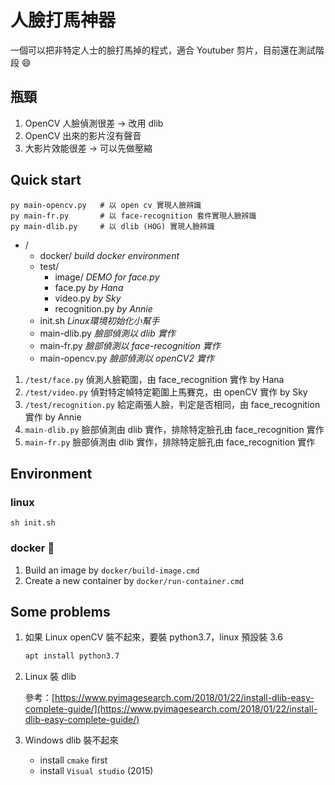 # 人臉打馬神器

一個可以把非特定人士的臉打馬掉的程式，適合 Youtuber 剪片，目前還在測試階段 :smile:

## 瓶頸

1. OpenCV 人臉偵測很差 → 改用 dlib
2. OpenCV 出來的影片沒有聲音
3. 大影片效能很差 → 可以先做壓縮


## Quick start
```shell
py main-opencv.py   # 以 open cv 實現人臉辨識
py main-fr.py       # 以 face-recognition 套件實現人臉辨識
py main-dlib.py     # 以 dlib (HOG) 實現人臉辨識
```

+ /
    + docker/ *build docker environment*
    + test/
        + image/ *DEMO for face.py*
        + face.py *by Hana*
        + video.py *by Sky*
        + recognition.py *by Annie*
    + init.sh *Linux環境初始化小幫手*
    + main-dlib.py *臉部偵測以 dlib 實作*
    + main-fr.py *臉部偵測以 face-recognition 實作*
    + main-opencv.py *臉部偵測以 openCV2 實作*

1. `/test/face.py` 偵測人臉範圍，由 face_recognition 實作 by Hana
2. `/test/video.py` 偵對特定幀特定範圍上馬賽克，由 openCV 實作 by Sky
3. `/test/recognition.py` 給定兩張人臉，判定是否相同，由 face_recognition 實作 by Annie
4. `main-dlib.py` 臉部偵測由 dlib 實作，排除特定臉孔由 face_recognition 實作
5. `main-fr.py` 臉部偵測由 dlib 實作，排除特定臉孔由 face_recognition 實作


## Environment

### linux
```shell
sh init.sh
```

### docker :whale:
1. Build an image by `docker/build-image.cmd` 
2. Create a new container by `docker/run-container.cmd`

## Some problems

1. 如果 Linux openCV 裝不起來，要裝 python3.7，linux 預設裝 3.6

    ```sh
    apt install python3.7
    ```

2. Linux 裝 dlib
    
    參考：[https://www.pyimagesearch.com/2018/01/22/install-dlib-easy-complete-guide/](https://www.pyimagesearch.com/2018/01/22/install-dlib-easy-complete-guide/)

3. Windows dlib 裝不起來
    + install `cmake` first
    + install `Visual studio` (2015)